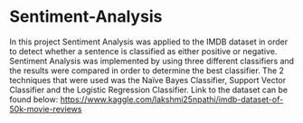 # Sentiment-Analysis
In this project Sentiment Analysis was applied to the IMDB dataset in order to detect whether a sentence is classified as either positive or negative. 
Sentiment Analysis was implemented by using three different classifiers and the results were compared in order to determine the best classifier.
The 2 techniques that were used was the Naïve Bayes Classifier, Support Vector Classifier and the Logistic Regression Classifier.
Link to the dataset can be found below:
https://www.kaggle.com/lakshmi25npathi/imdb-dataset-of-50k-movie-reviews
